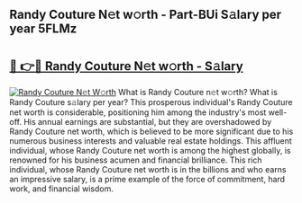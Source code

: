 ## Randy Couture N𝚎t w𝚘rth - Part-BUi S𝚊lary per year 5FLMz

# <h2><a href="http://gc47mtq.nevu.top/?p=Randy+Couture">🔗 👉🔴 Randy Couture N𝚎t w𝚘rth - S𝚊lary</a></h2>

[![Randy Couture N𝚎t W𝚘rth](https://i.imgur.com/Oavwk0R.jpeg)](http://gc47mtq.nevu.top/?p=Randy+Couture)
What is Randy Couture n𝚎t w𝚘rth? What is Randy Couture s𝚊lary per year?
This prosperous individual's Randy Couture net worth is considerable, positioning him among the industry's most well-off. His annual earnings are substantial, but they are overshadowed by Randy Couture net worth, which is believed to be more significant due to his numerous business interests and valuable real estate holdings. This affluent individual, whose Randy Couture net worth is among the highest globally, is renowned for his business acumen and financial brilliance. This rich individual, whose Randy Couture net worth is in the billions and who earns an impressive salary, is a prime example of the force of commitment, hard work, and financial wisdom.
